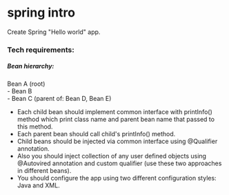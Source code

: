 # spring intro
Create Spring "Hello world" app.

### Tech requirements:

##### Bean hierarchy:

Bean A (root)    
    - Bean B    
    - Bean C (parent of: Bean D, Bean E)
         
* Each child bean should implement common interface with printInfo() method which print class name and parent bean name that passed to this method.
* Each parent bean should call child's printInfo() method.
* Child beans should be injected via common interface using @Qualifier annotation.
* Also you should inject collection of any user defined objects using @Autovired annotation and custom qualifier (use these two approaches in different beans).
* You should configure the app using two different configuration styles: Java and XML.

